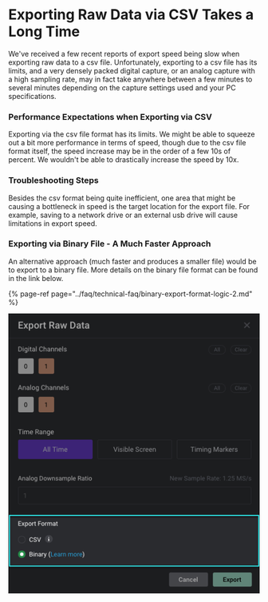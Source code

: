 # Exporting Raw Data via CSV Takes a Long Time

We've received a few recent reports of export speed being slow when exporting raw data to a csv file. Unfortunately, exporting to a csv file has its limits, and a very densely packed digital capture, or an analog capture with a high sampling rate, may in fact take anywhere between a few minutes to several minutes depending on the capture settings used and your PC specifications.

### Performance Expectations when Exporting via CSV

Exporting via the csv file format has its limits. We might be able to squeeze out a bit more performance in terms of speed, though due to the csv file format itself, the speed increase may be in the order of a few 10s of percent. We wouldn't be able to drastically increase the speed by 10x.

### Troubleshooting Steps

Besides the csv format being quite inefficient, one area that might be causing a bottleneck in speed is the target location for the export file. For example, saving to a network drive or an external usb drive will cause limitations in export speed.

### Exporting via Binary File - A Much Faster Approach

An alternative approach \(much faster and produces a smaller file\) would be to export to a binary file. More details on the binary file format can be found in the link below.

{% page-ref page="../faq/technical-faq/binary-export-format-logic-2.md" %}

![Exporting to a Binary File](../.gitbook/assets/screen-shot-2021-04-12-at-6.30.44-pm.png)

